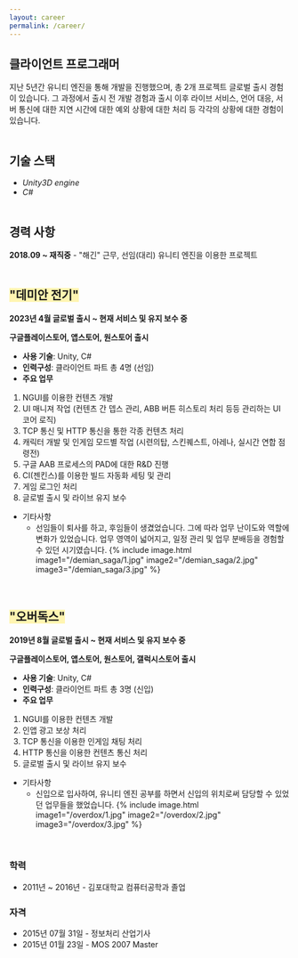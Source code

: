 ```yaml
---
layout: career
permalink: /career/
---
```


## 클라이언트 프로그래머
지난 5년간 유니티 엔진을 통해 개발을 진행했으며, 총 2개 프로젝트 글로벌 출시 경험이 있습니다. 그 과정에서 출시 전 개발 경험과 출시 이후 라이브 서비스, 언어 대응, 서버 통신에 대한 지연 시간에 대한 예외 상황에 대한 처리 등 각각의 상황에 대한 경험이 있습니다.
<br><br>

## 기술 스택
* _Unity3D engine_
* _C#_
<br><br>

## 경력 사항
**2018.09 ~ 재직중** - "해긴" 근무, 선임(대리) 유니티 엔진을 이용한 프로젝트
<br><br>

## <span style="background-color: #fff5b1;">"데미안 전기"</span>
**2023년 4월 글로벌 출시 ~ 현재 서비스 및 유지 보수 중**

**구글플레이스토어, 앱스토어, 원스토어 출시**

 - **사용 기술**: Unity, C#
 - **인력구성**: 클라이언트 파트 총 4명 (선임)
 - **주요 업무**
  1. NGUI를 이용한 컨텐츠 개발
  2. UI 매니져 작업 (컨텐츠 간 뎁스 관리, ABB 버튼 히스토리 처리 등등 관리하는 UI 코어 로직)
  3. TCP 통신 및 HTTP 통신을 통한 각종 컨텐츠 처리
  4. 캐릭터 개발 및 인게임 모드별 작업 (시련의탑, 스킨퀘스트, 아레나, 실시간 연합 점령전)
  5. 구글 AAB 프로세스의 PAD에 대한 R&D 진행
  6. CI(젠킨스)를 이용한 빌드 자동화 세팅 및 관리
  7. 게임 로그인 처리
  8. 글로벌 출시 및 라이브 유지 보수
 - 기타사항
   - 선임들이 퇴사를 하고, 후임들이 생겼었습니다. 그에 따라 업무 난이도와 역할에 변화가 있었습니다. 업무 영역이 넓어지고, 일정 관리 및 업무 분배등을 경험할 수 있던 시기였습니다.
{% include image.html
  image1="/demian_saga/1.jpg"
  image2="/demian_saga/2.jpg"
  image3="/demian_saga/3.jpg"
%}
<br>

## <span style="background-color: #fff5b1;">"오버독스"</span>
**2019년 8월 글로벌 출시 ~ 현재 서비스 및 유지 보수 중**

**구글플레이스토어, 앱스토어, 원스토어, 갤럭시스토어 출시**

 - **사용 기술**: Unity, C#
 - **인력구성**: 클라이언트 파트 총 3명 (신입)
 - **주요 업무**
  1. NGUI를 이용한 컨텐츠 개발
  2. 인앱 광고 보상 처리
  3. TCP 통신을 이용한 인게임 채팅 처리
  4. HTTP 통신을 이용한 컨텐츠 통신 처리
  5. 글로벌 출시 및 라이브 유지 보수
 - 기타사항
   - 신입으로 입사하여, 유니티 엔진 공부를 하면서 신입의 위치로써 담당할 수 있었던 업무들을 했었습니다.
{% include image.html
  image1="/overdox/1.jpg"
  image2="/overdox/2.jpg"
  image3="/overdox/3.jpg"
%}
<br>

### 학력
 * 2011년 ~ 2016년 - 김포대학교 컴퓨터공학과 졸업
 
### 자격
 * 2015년 07월 31일 - 정보처리 산업기사
 * 2015년 01월 23일 - MOS 2007 Master